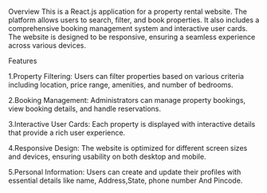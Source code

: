 Overview
This is a React.js application for a property rental website. The platform allows users to search, filter, and book properties. It also includes a comprehensive booking management system and interactive user cards. The website is designed to be responsive, ensuring a seamless experience across various devices.

Features

1.Property Filtering: Users can filter properties based on various criteria including location, price range, amenities, and number of bedrooms.


2.Booking Management: Administrators can manage property bookings, view booking details, and handle reservations.


3.Interactive User Cards: Each property is displayed with interactive details that provide a rich user experience.

4.Responsive Design: The website is optimized for different screen sizes and devices, ensuring usability on both desktop and mobile.

5.Personal Information: Users can create and update their profiles with essential details like name, Address,State, phone number And Pincode.
